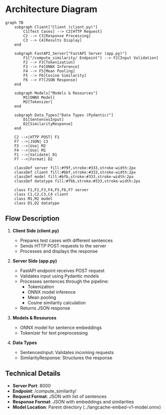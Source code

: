 # Architecture Diagram

```mermaid
graph TB
    subgraph Client["Client (client.py)"]
        C1[Test Cases] --> C2[HTTP Request]
        C2 --> C3[Response Processing]
        C3 --> C4[Results Display]
    end

    subgraph FastAPI_Server["FastAPI Server (app.py)"]
        F1["/compute_similarity/ Endpoint"] --> F2[Input Validation]
        F2 --> F3[Tokenization]
        F3 --> F4[ONNX Inference]
        F4 --> F5[Mean Pooling]
        F5 --> F6[Cosine Similarity]
        F6 --> F7[JSON Response]
    end

    subgraph Models["Models & Resources"]
        M1[ONNX Model]
        M2[Tokenizer]
    end

    subgraph Data_Types["Data Types (Pydantic)"]
        D1[SentencesInput]
        D2[SimilarityResponse]
    end

    C2 -->|HTTP POST| F1
    F7 -->|JSON| C3
    F3 -->|Use| M2
    F4 -->|Use| M1
    F1 -->|Validate| D1
    F7 -->|Format| D2

    classDef server fill:#f9f,stroke:#333,stroke-width:2px
    classDef client fill:#bbf,stroke:#333,stroke-width:2px
    classDef model fill:#bfb,stroke:#333,stroke-width:2px
    classDef datatype fill:#fbb,stroke:#333,stroke-width:2px

    class F1,F2,F3,F4,F5,F6,F7 server
    class C1,C2,C3,C4 client
    class M1,M2 model
    class D1,D2 datatype
```

## Flow Description

1. **Client Side (client.py)**
   - Prepares test cases with different sentences
   - Sends HTTP POST requests to the server
   - Processes and displays the response

2. **Server Side (app.py)**
   - FastAPI endpoint receives POST request
   - Validates input using Pydantic models
   - Processes sentences through the pipeline:
     * Tokenization
     * ONNX model inference
     * Mean pooling
     * Cosine similarity calculation
   - Returns JSON response

3. **Models & Resources**
   - ONNX model for sentence embeddings
   - Tokenizer for text preprocessing

4. **Data Types**
   - SentencesInput: Validates incoming requests
   - SimilarityResponse: Structures the response

## Technical Details

- **Server Port**: 8000
- **Endpoint**: /compute_similarity/
- **Request Format**: JSON with list of sentences
- **Response Format**: JSON with embeddings and similarities
- **Model Location**: Parent directory (../langcache-embed-v1-model.onnx) 